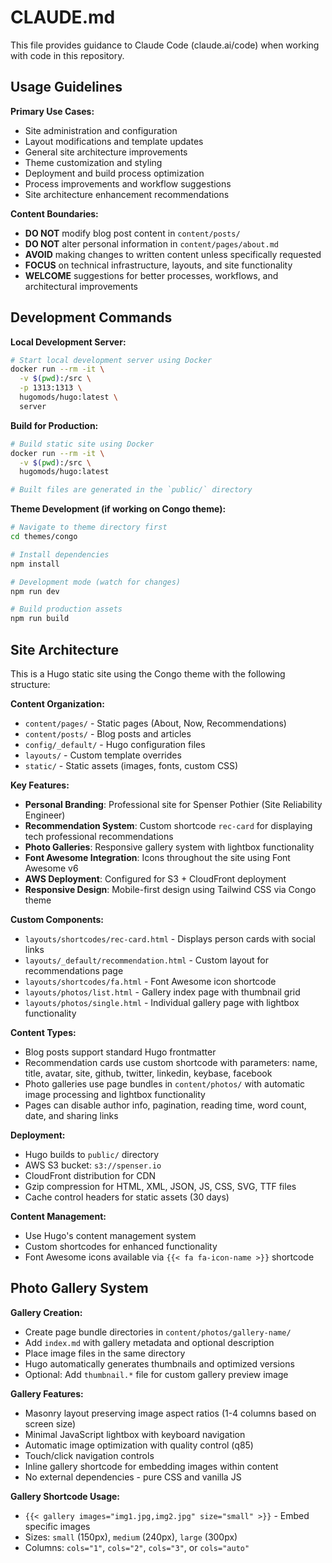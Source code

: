 # CLAUDE.md

This file provides guidance to Claude Code (claude.ai/code) when working with code in this repository.

## Usage Guidelines

**Primary Use Cases:**
- Site administration and configuration
- Layout modifications and template updates
- General site architecture improvements
- Theme customization and styling
- Deployment and build process optimization
- Process improvements and workflow suggestions
- Site architecture enhancement recommendations

**Content Boundaries:**
- **DO NOT** modify blog post content in `content/posts/`
- **DO NOT** alter personal information in `content/pages/about.md`
- **AVOID** making changes to written content unless specifically requested
- **FOCUS** on technical infrastructure, layouts, and site functionality
- **WELCOME** suggestions for better processes, workflows, and architectural improvements

## Development Commands

**Local Development Server:**
```bash
# Start local development server using Docker
docker run --rm -it \
  -v $(pwd):/src \
  -p 1313:1313 \
  hugomods/hugo:latest \
  server
```

**Build for Production:**
```bash
# Build static site using Docker
docker run --rm -it \
  -v $(pwd):/src \
  hugomods/hugo:latest

# Built files are generated in the `public/` directory
```

**Theme Development (if working on Congo theme):**
```bash
# Navigate to theme directory first
cd themes/congo

# Install dependencies
npm install

# Development mode (watch for changes)
npm run dev

# Build production assets
npm run build
```

## Site Architecture

This is a Hugo static site using the Congo theme with the following structure:

**Content Organization:**
- `content/pages/` - Static pages (About, Now, Recommendations)
- `content/posts/` - Blog posts and articles
- `config/_default/` - Hugo configuration files
- `layouts/` - Custom template overrides
- `static/` - Static assets (images, fonts, custom CSS)

**Key Features:**
- **Personal Branding**: Professional site for Spenser Pothier (Site Reliability Engineer)
- **Recommendation System**: Custom shortcode `rec-card` for displaying tech professional recommendations
- **Photo Galleries**: Responsive gallery system with lightbox functionality
- **Font Awesome Integration**: Icons throughout the site using Font Awesome v6
- **AWS Deployment**: Configured for S3 + CloudFront deployment
- **Responsive Design**: Mobile-first design using Tailwind CSS via Congo theme

**Custom Components:**
- `layouts/shortcodes/rec-card.html` - Displays person cards with social links
- `layouts/_default/recommendation.html` - Custom layout for recommendations page
- `layouts/shortcodes/fa.html` - Font Awesome icon shortcode
- `layouts/photos/list.html` - Gallery index page with thumbnail grid
- `layouts/photos/single.html` - Individual gallery page with lightbox functionality

**Content Types:**
- Blog posts support standard Hugo frontmatter
- Recommendation cards use custom shortcode with parameters: name, title, avatar, site, github, twitter, linkedin, keybase, facebook
- Photo galleries use page bundles in `content/photos/` with automatic image processing and lightbox functionality
- Pages can disable author info, pagination, reading time, word count, date, and sharing links

**Deployment:**
- Hugo builds to `public/` directory
- AWS S3 bucket: `s3://spenser.io`
- CloudFront distribution for CDN
- Gzip compression for HTML, XML, JSON, JS, CSS, SVG, TTF files
- Cache control headers for static assets (30 days)

**Content Management:**
- Use Hugo's content management system
- Custom shortcodes for enhanced functionality
- Font Awesome icons available via `{{< fa fa-icon-name >}}` shortcode

## Photo Gallery System

**Gallery Creation:**
- Create page bundle directories in `content/photos/gallery-name/`
- Add `index.md` with gallery metadata and optional description
- Place image files in the same directory
- Hugo automatically generates thumbnails and optimized versions
- Optional: Add `thumbnail.*` file for custom gallery preview image

**Gallery Features:**
- Masonry layout preserving image aspect ratios (1-4 columns based on screen size)
- Minimal JavaScript lightbox with keyboard navigation
- Automatic image optimization with quality control (q85)
- Touch/click navigation controls
- Inline gallery shortcode for embedding images within content
- No external dependencies - pure CSS and vanilla JS

**Gallery Shortcode Usage:**
- `{{< gallery images="img1.jpg,img2.jpg" size="small" >}}` - Embed specific images
- Sizes: `small` (150px), `medium` (240px), `large` (300px)
- Columns: `cols="1"`, `cols="2"`, `cols="3"`, or `cols="auto"`